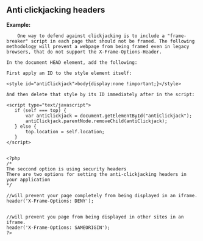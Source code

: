 
Anti clickjacking headers
-------

**Example:**



    	One way to defend against clickjacking is to include a "frame-breaker" script in each page that should not be framed. The following methodology will prevent a webpage from being framed even in legacy browsers, that do not support the X-Frame-Options-Header.

	In the document HEAD element, add the following:

	First apply an ID to the style element itself:

	<style id="antiClickjack">body{display:none !important;}</style>

	And then delete that style by its ID immediately after in the script:

	<script type="text/javascript">
	   if (self === top) {
		   var antiClickjack = document.getElementById("antiClickjack");
		   antiClickjack.parentNode.removeChild(antiClickjack);
	   } else {
		   top.location = self.location;
	   }
	</script>


	<?php
	/*
	The seccond option is using security headers
	There are two options for setting the anti-clickjacking headers in your application
	*/

	//will prevent your page completely from being displayed in an iframe.
	header('X-Frame-Options: DENY');


	//will prevent you page from being displayed in other sites in an iframe.
	header('X-Frame-Options: SAMEORIGIN');
	?>




	